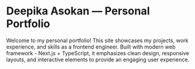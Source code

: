 # Deepika Asokan — Personal Portfolio

Welcome to my personal portfolio! This site showcases my projects, work experience, and skills as a frontend engineer. Built with modern web framework - Next.js + TypeScript, it emphasizes clean design, responsive layouts, and interactive elements to provide an engaging user experience.
